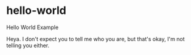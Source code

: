 # hello-world
Hello World Example

Heya. 
  I don't expect you to tell me who you are, but that's okay, I'm not telling you either.
